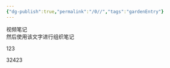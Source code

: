 ```yaml
---
{"dg-publish":true,"permalink":"/0//","tags":"gardenEntry"}
---
```

 

视频笔记                                                                                               
然后使用该文字进行组织笔记


123


32423
